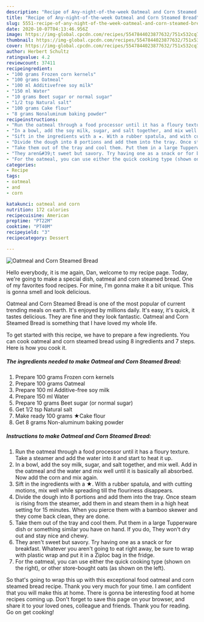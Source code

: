 ```yaml
---
description: "Recipe of Any-night-of-the-week Oatmeal and Corn Steamed Bread"
title: "Recipe of Any-night-of-the-week Oatmeal and Corn Steamed Bread"
slug: 5551-recipe-of-any-night-of-the-week-oatmeal-and-corn-steamed-bread
date: 2020-10-07T04:13:46.956Z
image: https://img-global.cpcdn.com/recipes/5547844023877632/751x532cq70/oatmeal-and-corn-steamed-bread-recipe-main-photo.jpg
thumbnail: https://img-global.cpcdn.com/recipes/5547844023877632/751x532cq70/oatmeal-and-corn-steamed-bread-recipe-main-photo.jpg
cover: https://img-global.cpcdn.com/recipes/5547844023877632/751x532cq70/oatmeal-and-corn-steamed-bread-recipe-main-photo.jpg
author: Herbert Schultz
ratingvalue: 4.2
reviewcount: 37411
recipeingredient:
- "100 grams Frozen corn kernels"
- "100 grams Oatmeal"
- "100 ml Additivefree soy milk"
- "150 ml Water"
- "10 grams Beet sugar or normal sugar"
- "1/2 tsp Natural salt"
- "100 grams Cake flour"
- "8 grams Nonaluminum baking powder"
recipeinstructions:
- "Run the oatmeal through a food processor until it has a floury texture. Take a steamer and add the water into it and start to heat it up."
- "In a bowl, add the soy milk, sugar, and salt together, and mix well. Add in the oatmeal and the water and mix well until it is basically all absorbed. Now add the corn and mix again."
- "Sift in the ingredients with a ★. With a rubber spatula, and with cutting motions, mix well while spreading till the flouriness disappears."
- "Divide the dough into 8 portions and add them into the tray. Once steam is rising from the steamer, add them in and steam them in a high heat setting for 15 minutes. When you pierce them with a bamboo skewer and they come back clean, they are done."
- "Take them out of the tray and cool them. Put them in a large Tupperware dish or something similar you have on hand. If you do, They won&#39;t dry out and stay nice and chewy."
- "They aren&#39;t sweet but savory. Try having one as a snack or for breakfast. Whatever you aren&#39;t going to eat right away, be sure to wrap with plastic wrap and put it in a Ziploc bag in the fridge."
- "For the oatmeal, you can use either the quick cooking type (shown on the right), or other store-bought oats (as shown on the left)."
categories:
- Recipe
tags:
- oatmeal
- and
- corn

katakunci: oatmeal and corn 
nutrition: 172 calories
recipecuisine: American
preptime: "PT22M"
cooktime: "PT40M"
recipeyield: "3"
recipecategory: Dessert

---
```



![Oatmeal and Corn Steamed Bread](https://img-global.cpcdn.com/recipes/5547844023877632/751x532cq70/oatmeal-and-corn-steamed-bread-recipe-main-photo.jpg)

Hello everybody, it is me again, Dan, welcome to my recipe page. Today, we're going to make a special dish, oatmeal and corn steamed bread. One of my favorites food recipes. For mine, I'm gonna make it a bit unique. This is gonna smell and look delicious.

Oatmeal and Corn Steamed Bread is one of the most popular of current trending meals on earth. It's enjoyed by millions daily. It's easy, it's quick, it tastes delicious. They are fine and they look fantastic. Oatmeal and Corn Steamed Bread is something that I have loved my whole life.




To get started with this recipe, we have to prepare a few ingredients. You can cook oatmeal and corn steamed bread using 8 ingredients and 7 steps. Here is how you cook it.

<!--inarticleads1-->

##### The ingredients needed to make Oatmeal and Corn Steamed Bread:

1. Prepare 100 grams Frozen corn kernels
1. Prepare 100 grams Oatmeal
1. Prepare 100 ml Additive-free soy milk
1. Prepare 150 ml Water
1. Prepare 10 grams Beet sugar (or normal sugar)
1. Get 1/2 tsp Natural salt
1. Make ready 100 grams ★Cake flour
1. Get 8 grams Non-aluminum baking powder




<!--inarticleads2-->

##### Instructions to make Oatmeal and Corn Steamed Bread:

1. Run the oatmeal through a food processor until it has a floury texture. Take a steamer and add the water into it and start to heat it up.
1. In a bowl, add the soy milk, sugar, and salt together, and mix well. Add in the oatmeal and the water and mix well until it is basically all absorbed. Now add the corn and mix again.
1. Sift in the ingredients with a ★. With a rubber spatula, and with cutting motions, mix well while spreading till the flouriness disappears.
1. Divide the dough into 8 portions and add them into the tray. Once steam is rising from the steamer, add them in and steam them in a high heat setting for 15 minutes. When you pierce them with a bamboo skewer and they come back clean, they are done.
1. Take them out of the tray and cool them. Put them in a large Tupperware dish or something similar you have on hand. If you do, They won&#39;t dry out and stay nice and chewy.
1. They aren&#39;t sweet but savory. Try having one as a snack or for breakfast. Whatever you aren&#39;t going to eat right away, be sure to wrap with plastic wrap and put it in a Ziploc bag in the fridge.
1. For the oatmeal, you can use either the quick cooking type (shown on the right), or other store-bought oats (as shown on the left).




So that's going to wrap this up with this exceptional food oatmeal and corn steamed bread recipe. Thank you very much for your time. I am confident that you will make this at home. There is gonna be interesting food at home recipes coming up. Don't forget to save this page on your browser, and share it to your loved ones, colleague and friends. Thank you for reading. Go on get cooking!
